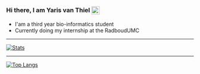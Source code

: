 ### Hi there, I am Yaris van Thiel [<img align="center" alt="LinkedIn" width="22px" src="https://cdn.jsdelivr.net/npm/simple-icons@v3/icons/linkedin.svg" />][linkedin]
* I'am a third year bio-informatics student
* Currently doing my internship at the RadboudUMC

---
[![Stats](https://github-readme-stats.vercel.app/api?username=yarisvt&show_icons=true&hide_border=true&theme=dark)](https://github-readme-stats.vercel.app/api?username=yarisvt&show_icons=true&hide_border=true&theme=dark)

---
[![Top Langs](https://github-readme-stats.vercel.app/api/top-langs/?username=yarisvt&layout=compact&theme=dark)](https://github.com/yarisvt/github-readme-stats)


[linkedin]: https://www.linkedin.com/in/yarisvanthiel